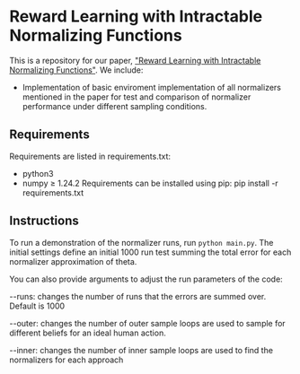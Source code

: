 # Reward Learning with Intractable Normalizing Functions
This is a repository for our paper, ["Reward Learning with Intractable Normalizing Functions"](https://collab.me.vt.edu/pdfs/josh_ral23.pdf). We include:
- Implementation of basic enviroment implementation of all normalizers mentioned in the paper for test and comparison of normalizer performance under different sampling conditions.

## Requirements
Requirements are listed in requirements.txt:
- python3
- numpy $\ge$ 1.24.2
Requirements can be installed using pip:
    pip install -r requirements.txt
    
## Instructions
To run a demonstration of the normalizer runs, run `python main.py`. The initial settings define an initial 1000 run test summing the total error for each normalizer approximation of theta.

You can also provide arguments to adjust the run parameters of the code:

--runs: changes the number of runs that the errors are summed over. Default is 1000

--outer: changes the number of outer sample loops are used to sample for different beliefs for an ideal human action.

--inner: changes the number of inner sample loops are used to find the normalizers for each approach
